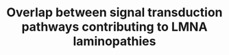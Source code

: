 ---
annotations:
- id: DOID:0050700
  parent: cardiovascular system disease
  type: Disease Ontology
  value: cardiomyopathy
- id: DOID:3911
  parent: genetic disease
  type: Disease Ontology
  value: progeria
- id: DOID:11726
  type: Disease Ontology
  value: Emery-Dreifuss muscular dystrophy
- id: DOID:0050440
  type: Disease Ontology
  value: familial partial lipodystrophy
- id: PW:0000013
  parent: disease pathway
  type: Pathway Ontology
  value: disease pathway
authors:
- Zoebarois
- Fehrhart
- Egonw
- Eweitz
communities:
- RareDiseases
description: Laminopathies resulting form a range of LMNA mutations result in a range
  of tissue specific phenotypes. These rare diseases may be attributed to a symptomatic
  overlap characterized by the convergence of lamin A downstream signalling pathways.
  Lamin A is expressed in differentiating cells and thus this pathway highlights the
  major molecular signalling pathways mis regulated during hMSC differentiation due
  to varying LMNA mutations.
last-edited: 2021-11-30
ndex: 8522a42b-8b70-11eb-9e72-0ac135e8bacf
organisms:
- Homo sapiens
redirect_from:
- /index.php/Pathway:WP4879
- /instance/WP4879
revision: null
schema-jsonld:
- '@context': https://schema.org/
  '@id': https://wikipathways.github.io/pathways/WP4879.html
  '@type': Dataset
  creator:
    '@type': Organization
    name: WikiPathways
  description: Laminopathies resulting form a range of LMNA mutations result in a
    range of tissue specific phenotypes. These rare diseases may be attributed to
    a symptomatic overlap characterized by the convergence of lamin A downstream signalling
    pathways. Lamin A is expressed in differentiating cells and thus this pathway
    highlights the major molecular signalling pathways mis regulated during hMSC differentiation
    due to varying LMNA mutations.
  keywords:
  - AGO2
  - APC
  - AXIN1
  - Actin
  - Apoptosis
  - Arrhythmogenic Right
  - BMP2
  - C
  - CDK4
  - CEBPA
  - CEBPB
  - CEBPD
  - CREBBP
  - CSNK1A1
  - CSNK1A1L
  - CTNNB1
  - Canonical NF-KB pathway
  - Cathepsin K
  - DICER1
  - Dilated Cardiomyopathy
  - E2F1
  - Emerin
  - 'Emery Dreifuss '
  - Farnesyltransferase
  - GSK3B
  - HDAC1
  - HES1
  - HES5
  - HMGA2
  - Hutchinson-Gilford Progeria Syndrome
  - 'Isoprenylcysteine carboxyl methyltransferase '
  - JUNB
  - LAP2A
  - LEF1
  - LMNA
  - Lamin A
  - MAN1
  - MAOA
  - MAOB
  - MAPK/ERK signaling
  - MIR33B
  - MIRLET7B
  - MYOD1
  - Muscular Dystrophy
  - Myostatin
  - NAP1L1
  - NOTCH NICD
  - NOTCH1
  - Notch Signaling
  - Osteoprotegerin
  - Oxidative damage
  - P/CAF
  - P21
  - 'PI3K-AKT-mTOR '
  - PPARG
  - Prelamin-A
  - Progerin
  - RB1
  - RUNX2
  - SMAD2
  - SMAD3
  - SPP1
  - SREBP Signaling
  - SREBP1c
  - TARBP2
  - TCF7
  - TCF7L1
  - TCF7L2
  - TGFB signaling
  - TGFB1
  - TGFB2
  - TLE1
  - Truncated Prelamin-A
  - Ventricular Cardiomyopathy/
  - WNT10B
  - WNT7B
  - Wnt Signaling
  - ZMPSTE24
  - adipogenesis - may be able to control critical genes involved in cellular proliferation-->  loss
    of HMGA2 impairs adipocyte differentiation</br>overexpression of miR33B caused
    a significant reduction in HMGA2</br> HMGA2 is induced during the clonal-expansion
    phase of adipogenesis but
  - e inhibition of miR-33b enhanced lipid accumulation in differentiating adipocytes</br>negative
    regulator of adipogenesis, despite being highly upregulated during
  - lamin A
  - prelamin A
  - reduced following terminal differentiation</br>Type your comment here
  - reduced preadipocyte proliferation and impaired differentiation
  - 'signaling pathway '
  - the later stages of adipocyte differentiation.
  license: CC0
  name: Overlap between signal transduction pathways contributing to LMNA laminopathies
seo: CreativeWork
title: Overlap between signal transduction pathways contributing to LMNA laminopathies
wpid: WP4879
---